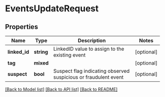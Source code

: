 # EventsUpdateRequest

## Properties
Name | Type | Description | Notes
------------ | ------------- | ------------- | -------------
**linked_id** | **string** | LinkedID value to assign to the existing event | [optional] 
**tag** | **mixed** |  | [optional] 
**suspect** | **bool** | Suspect flag indicating observed suspicious or fraudulent event | [optional] 

[[Back to Model list]](../../README.md#documentation-for-models) [[Back to API list]](../../README.md#documentation-for-api-endpoints) [[Back to README]](../../README.md)

